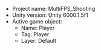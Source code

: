 <!-- UNITY CODE ASSIST INSTRUCTIONS START -->
- Project name: MultiFPS_Shooting
- Unity version: Unity 6000.1.5f1
- Active game object:
  - Name: Player
  - Tag: Player
  - Layer: Default
<!-- UNITY CODE ASSIST INSTRUCTIONS END -->